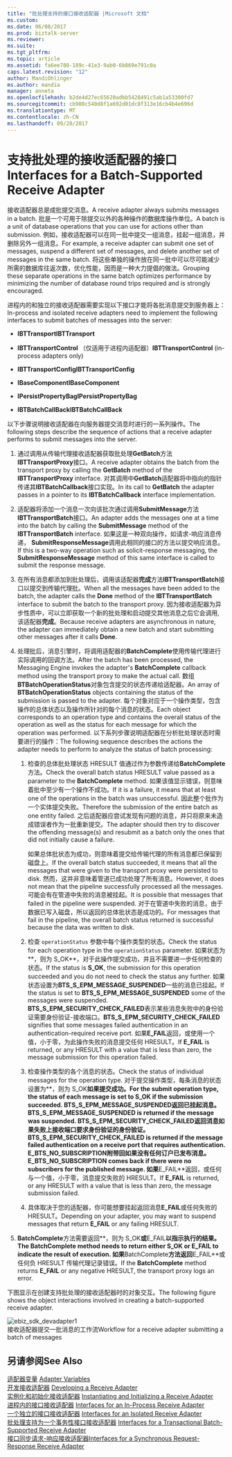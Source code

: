 ```yaml
---
title: "批处理支持的接口接收适配器 |Microsoft 文档"
ms.custom: 
ms.date: 06/08/2017
ms.prod: biztalk-server
ms.reviewer: 
ms.suite: 
ms.tgt_pltfrm: 
ms.topic: article
ms.assetid: fa6ee780-189c-41e3-9ab0-6b869e791c0a
caps.latest.revision: "12"
author: MandiOhlinger
ms.author: mandia
manager: anneta
ms.openlocfilehash: b2de4d27ec65620adbb5428491c5ab1a53300fd7
ms.sourcegitcommit: cb908c540d8f1a692d01dc8f313e16cb4b4e696d
ms.translationtype: MT
ms.contentlocale: zh-CN
ms.lasthandoff: 09/20/2017
---
```

# <a name="interfaces-for-a-batch-supported-receive-adapter"></a><span data-ttu-id="7aef7-102">支持批处理的接收适配器的接口</span><span class="sxs-lookup"><span data-stu-id="7aef7-102">Interfaces for a Batch-Supported Receive Adapter</span></span>
<span data-ttu-id="7aef7-103">接收适配器总是成批提交消息。</span><span class="sxs-lookup"><span data-stu-id="7aef7-103">A receive adapter always submits messages in a batch.</span></span> <span data-ttu-id="7aef7-104">批是一个可用于除提交以外的各种操作的数据库操作单位。</span><span class="sxs-lookup"><span data-stu-id="7aef7-104">A batch is a unit of database operations that you can use for actions other than submission.</span></span> <span data-ttu-id="7aef7-105">例如，接收适配器可以在同一批中提交一组消息，挂起一组消息，并删除另外一组消息。</span><span class="sxs-lookup"><span data-stu-id="7aef7-105">For example, a receive adapter can submit one set of messages, suspend a different set of messages, and delete another set of messages in the same batch.</span></span> <span data-ttu-id="7aef7-106">将这些单独的操作放在同一批中可以尽可能减少所需的数据库往返次数，优化性能，因而是一种大力提倡的做法。</span><span class="sxs-lookup"><span data-stu-id="7aef7-106">Grouping these separate operations in the same batch optimizes performance by minimizing the number of database round trips required and is strongly encouraged.</span></span>  
  
 <span data-ttu-id="7aef7-107">进程内的和独立的接收适配器需要实现以下接口才能将各批消息提交到服务器上：</span><span class="sxs-lookup"><span data-stu-id="7aef7-107">In-process and isolated receive adapters need to implement the following interfaces to submit batches of messages into the server:</span></span>  
  
-   <span data-ttu-id="7aef7-108">**IBTTransport**</span><span class="sxs-lookup"><span data-stu-id="7aef7-108">**IBTTransport**</span></span>  
  
-   <span data-ttu-id="7aef7-109">**IBTTransportControl** （仅适用于进程内适配器）</span><span class="sxs-lookup"><span data-stu-id="7aef7-109">**IBTTransportControl** (in-process adapters only)</span></span>  
  
-   <span data-ttu-id="7aef7-110">**IBTTransportConfig**</span><span class="sxs-lookup"><span data-stu-id="7aef7-110">**IBTTransportConfig**</span></span>  
  
-   <span data-ttu-id="7aef7-111">**IBaseComponent**</span><span class="sxs-lookup"><span data-stu-id="7aef7-111">**IBaseComponent**</span></span>  
  
-   <span data-ttu-id="7aef7-112">**IPersistPropertyBag**</span><span class="sxs-lookup"><span data-stu-id="7aef7-112">**IPersistPropertyBag**</span></span>  
  
-   <span data-ttu-id="7aef7-113">**IBTBatchCallBack**</span><span class="sxs-lookup"><span data-stu-id="7aef7-113">**IBTBatchCallBack**</span></span>  
  
 <span data-ttu-id="7aef7-114">以下步骤说明接收适配器在向服务器提交消息时进行的一系列操作。</span><span class="sxs-lookup"><span data-stu-id="7aef7-114">The following steps describe the sequence of actions that a receive adapter performs to submit messages into the server.</span></span>  
  
1.  <span data-ttu-id="7aef7-115">通过调用从传输代理接收适配器获取批处理**GetBatch**方法**IBTTransportProxy**接口。</span><span class="sxs-lookup"><span data-stu-id="7aef7-115">A receive adapter obtains the batch from the transport proxy by calling the **GetBatch** method of the **IBTTransportProxy** interface.</span></span> <span data-ttu-id="7aef7-116">对其调用中**GetBatch**适配器将中指向的指针传递其**IBTBatchCallback**接口实现。</span><span class="sxs-lookup"><span data-stu-id="7aef7-116">In its call to **GetBatch** the adapter passes in a pointer to its **IBTBatchCallback** interface implementation.</span></span>  
  
2.  <span data-ttu-id="7aef7-117">适配器将添加一个消息一次向该批次通过调用**SubmitMessage**方法**IBTTransportBatch**接口。</span><span class="sxs-lookup"><span data-stu-id="7aef7-117">An adapter adds the messages one at a time into the batch by calling the **SubmitMessage** method of the **IBTTransportBatch** interface.</span></span> <span data-ttu-id="7aef7-118">如果这是一种双向操作，如请求-响应消息传递， **SubmitResponseMessage**调用此相同的接口的方法以提交响应消息。</span><span class="sxs-lookup"><span data-stu-id="7aef7-118">If this is a two-way operation such as solicit-response messaging, the **SubmitResponseMessage** method of this same interface is called to submit the response message.</span></span>  
  
3.  <span data-ttu-id="7aef7-119">在所有消息都添加到批处理后，调用该适配器**完成**方法**IBTTransportBatch**接口以提交到传输代理批。</span><span class="sxs-lookup"><span data-stu-id="7aef7-119">When all the messages have been added to the batch, the adapter calls the **Done** method of the **IBTTransportBatch** interface to submit the batch to the transport proxy.</span></span> <span data-ttu-id="7aef7-120">因为接收适配器为异步性质中，可以立即获取一个新的批处理和启动提交其他消息之后它会调用, 该适配器**完成**。</span><span class="sxs-lookup"><span data-stu-id="7aef7-120">Because receive adapters are asynchronous in nature, the adapter can immediately obtain a new batch and start submitting other messages after it calls **Done**.</span></span>  
  
4.  <span data-ttu-id="7aef7-121">处理批后，消息引擎时，将调用适配器的**BatchComplete**使用传输代理进行实际调用的回调方法。</span><span class="sxs-lookup"><span data-stu-id="7aef7-121">After the batch has been processed, the Messaging Engine invokes the adapter's **BatchComplete** callback method using the transport proxy to make the actual call.</span></span> <span data-ttu-id="7aef7-122">数组**BTBatchOperationStatus**对象包含提交的状态传递给适配器。</span><span class="sxs-lookup"><span data-stu-id="7aef7-122">An array of **BTBatchOperationStatus** objects containing the status of the submission is passed to the adapter.</span></span> <span data-ttu-id="7aef7-123">每个对象对应于一个操作类型，包含操作的总体状态以及操作所针对的每个消息的状态。</span><span class="sxs-lookup"><span data-stu-id="7aef7-123">Each object corresponds to an operation type and contains the overall status of the operation as well as the status for each message for which the operation was performed.</span></span> <span data-ttu-id="7aef7-124">以下系列步骤说明适配器在分析批处理状态时需要进行的操作：</span><span class="sxs-lookup"><span data-stu-id="7aef7-124">The following sequence describes the actions the adapter needs to perform to analyze the status of batch processing:</span></span>  
  
    1.  <span data-ttu-id="7aef7-125">检查的总体批处理状态 HRESULT 值通过作为参数传递给**BatchComplete**方法。</span><span class="sxs-lookup"><span data-stu-id="7aef7-125">Check the overall batch status HRESULT value passed as a parameter to the **BatchComplete** method.</span></span> <span data-ttu-id="7aef7-126">如果该值显示错误，则意味着批中至少有一个操作不成功。</span><span class="sxs-lookup"><span data-stu-id="7aef7-126">If it is a failure, it means that at least one of the operations in the batch was unsuccessful.</span></span> <span data-ttu-id="7aef7-127">因此整个批作为一个实体提交失败。</span><span class="sxs-lookup"><span data-stu-id="7aef7-127">Therefore the submission of the entire batch as one entity failed.</span></span> <span data-ttu-id="7aef7-128">之后适配器应尝试发现有问题的消息，并只将原来未造成错误者作为一批重新提交。</span><span class="sxs-lookup"><span data-stu-id="7aef7-128">The adapter should then try to discover the offending message(s) and resubmit as a batch only the ones that did not initially cause a failure.</span></span>  
  
         <span data-ttu-id="7aef7-129">如果总体批状态为成功，则意味着提交给传输代理的所有消息都已保留到磁盘上。</span><span class="sxs-lookup"><span data-stu-id="7aef7-129">If the overall batch status succeeded, it means that all the messages that were given to the transport proxy were persisted to disk.</span></span> <span data-ttu-id="7aef7-130">然而，这并非意味着管道已成功处理了所有消息。</span><span class="sxs-lookup"><span data-stu-id="7aef7-130">However, it does not mean that the pipeline successfully processed all the messages.</span></span> <span data-ttu-id="7aef7-131">可能会有在管道中失败的消息被挂起。</span><span class="sxs-lookup"><span data-stu-id="7aef7-131">It is possible that messages that failed in the pipeline were suspended.</span></span> <span data-ttu-id="7aef7-132">对于在管道中失败的消息，由于数据已写入磁盘，所以返回的总体批状态是成功的。</span><span class="sxs-lookup"><span data-stu-id="7aef7-132">For messages that fail in the pipeline, the overall batch status returned is successful because the data was written to disk.</span></span>  
  
    2.  <span data-ttu-id="7aef7-133">检查 `operationStatus` 参数中每个操作类型的状态。</span><span class="sxs-lookup"><span data-stu-id="7aef7-133">Check the status for each operation type in the `operationStatus` parameter.</span></span> <span data-ttu-id="7aef7-134">如果状态为**，则为 S_OK**，对于此操作提交成功，并且不需要进一步任何检查的状态。</span><span class="sxs-lookup"><span data-stu-id="7aef7-134">If the status is **S_OK**, the submission for this operation succeeded and you do not need to check the status any further.</span></span> <span data-ttu-id="7aef7-135">如果状态设置为**BTS_S_EPM_MESSAGE_SUSPENDED**一些的消息已挂起。</span><span class="sxs-lookup"><span data-stu-id="7aef7-135">If the status is set to **BTS_S_EPM_MESSAGE_SUSPENDED** some of the messages were suspended.</span></span> <span data-ttu-id="7aef7-136">**BTS_S_EPM_SECURITY_CHECK_FAILED**表示某些消息失败中的身份验证需要身份验证-接收端口。</span><span class="sxs-lookup"><span data-stu-id="7aef7-136">**BTS_S_EPM_SECURITY_CHECK_FAILED** signifies that some messages failed authentication in an authentication-required receive port.</span></span> <span data-ttu-id="7aef7-137">如果**E_FAIL**返回，或使用一个值，小于零，为此操作失败的消息提交任何 HRESULT。</span><span class="sxs-lookup"><span data-stu-id="7aef7-137">If **E_FAIL** is returned, or any HRESULT with a value that is less than zero, the message submission for this operation failed.</span></span>  
  
    3.  <span data-ttu-id="7aef7-138">检查操作类型的各个消息的状态。</span><span class="sxs-lookup"><span data-stu-id="7aef7-138">Check the status of individual messages for the operation type.</span></span> <span data-ttu-id="7aef7-139">对于提交操作类型，每条消息的状态设置为**，则为 S_OK**如果提交成功。</span><span class="sxs-lookup"><span data-stu-id="7aef7-139">For the submit operation type, the status of each message is set to **S_OK** if the submission succeeded.</span></span> <span data-ttu-id="7aef7-140">**BTS_S_EPM_MESSAGE_SUSPENDED**返回已挂起消息。</span><span class="sxs-lookup"><span data-stu-id="7aef7-140">**BTS_S_EPM_MESSAGE_SUSPENDED** is returned if the message was suspended.</span></span> <span data-ttu-id="7aef7-141">**BTS_S_EPM_SECURITY_CHECK_FAILED**返回消息如果失败上接收端口要求身份验证的身份验证。</span><span class="sxs-lookup"><span data-stu-id="7aef7-141">**BTS_S_EPM_SECURITY_CHECK_FAILED** is returned if the message failed authentication on a receive port that requires authentication.</span></span> <span data-ttu-id="7aef7-142">**E_BTS_NO_SUBSCRIPTION**附带回如果没有任何订户已发布消息。</span><span class="sxs-lookup"><span data-stu-id="7aef7-142">**E_BTS_NO_SUBSCRIPTION** comes back if there were no subscribers for the published message.</span></span> <span data-ttu-id="7aef7-143">如果**E_FAIL**返回，或任何与一个值，小于零，消息提交失败的 HRESULT。</span><span class="sxs-lookup"><span data-stu-id="7aef7-143">If **E_FAIL** is returned, or any HRESULT with a value that is less than zero, the message submission failed.</span></span>  
  
    4.  <span data-ttu-id="7aef7-144">具体取决于您的适配器，你可能想要挂起返回消息**E_FAIL**或任何失败的 HRESULT。</span><span class="sxs-lookup"><span data-stu-id="7aef7-144">Depending on your adapter, you may want to suspend messages that return **E_FAIL** or any failing HRESULT.</span></span>  
  
5.  <span data-ttu-id="7aef7-145">**BatchComplete**方法需要返回**，则为 S_OK**或**E_FAIL**以指示执行的结果。</span><span class="sxs-lookup"><span data-stu-id="7aef7-145">The **BatchComplete** method needs to return either **S_OK** or **E_FAIL** to indicate the result of execution.</span></span> <span data-ttu-id="7aef7-146">如果**BatchComplete**方法返回**E_FAIL**或任何负 HRESULT 传输代理记录错误。</span><span class="sxs-lookup"><span data-stu-id="7aef7-146">If the **BatchComplete** method returns **E_FAIL** or any negative HRESULT, the transport proxy logs an error.</span></span>  
  
 <span data-ttu-id="7aef7-147">下图显示在创建支持批处理的接收适配器时的对象交互。</span><span class="sxs-lookup"><span data-stu-id="7aef7-147">The following figure shows the object interactions involved in creating a batch-supported receive adapter.</span></span>  
  
 ![](../core/media/ebiz-sdk-devadapter1.gif "ebiz_sdk_devadapter1")  
<span data-ttu-id="7aef7-148">接收适配器提交一批消息的工作流</span><span class="sxs-lookup"><span data-stu-id="7aef7-148">Workflow for a receive adapter submitting a batch of messages</span></span>  
  
## <a name="see-also"></a><span data-ttu-id="7aef7-149">另请参阅</span><span class="sxs-lookup"><span data-stu-id="7aef7-149">See Also</span></span>  
 <span data-ttu-id="7aef7-150">[适配器变量](../core/adapter-variables.md) </span><span class="sxs-lookup"><span data-stu-id="7aef7-150">[Adapter Variables](../core/adapter-variables.md) </span></span>  
 <span data-ttu-id="7aef7-151">[开发接收适配器](../core/developing-a-receive-adapter.md) </span><span class="sxs-lookup"><span data-stu-id="7aef7-151">[Developing a Receive Adapter](../core/developing-a-receive-adapter.md) </span></span>  
 <span data-ttu-id="7aef7-152">[实例化和初始化接收适配器](../core/instantiating-and-initializing-a-receive-adapter.md) </span><span class="sxs-lookup"><span data-stu-id="7aef7-152">[Instantiating and Initializing a Receive Adapter](../core/instantiating-and-initializing-a-receive-adapter.md) </span></span>  
 <span data-ttu-id="7aef7-153">[进程内的接口接收适配器](../core/interfaces-for-an-in-process-receive-adapter.md) </span><span class="sxs-lookup"><span data-stu-id="7aef7-153">[Interfaces for an In-Process Receive Adapter](../core/interfaces-for-an-in-process-receive-adapter.md) </span></span>  
 <span data-ttu-id="7aef7-154">[一个独立的接口接收适配器](../core/interfaces-for-an-isolated-receive-adapter.md) </span><span class="sxs-lookup"><span data-stu-id="7aef7-154">[Interfaces for an Isolated Receive Adapter](../core/interfaces-for-an-isolated-receive-adapter.md) </span></span>  
 <span data-ttu-id="7aef7-155">[批处理支持为一个事务性接口接收适配器](../core/interfaces-for-a-transactional-batch-supported-receive-adapter.md) </span><span class="sxs-lookup"><span data-stu-id="7aef7-155">[Interfaces for a Transactional Batch-Supported Receive Adapter](../core/interfaces-for-a-transactional-batch-supported-receive-adapter.md) </span></span>  
 [<span data-ttu-id="7aef7-156">接口同步请求-响应接收适配器</span><span class="sxs-lookup"><span data-stu-id="7aef7-156">Interfaces for a Synchronous Request-Response Receive Adapter</span></span>](../core/interfaces-for-a-synchronous-request-response-receive-adapter.md)